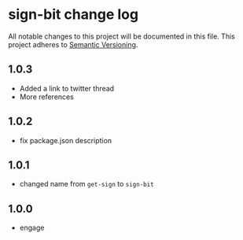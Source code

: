 # sign-bit change log

All notable changes to this project will be documented in this file.
This project adheres to [Semantic Versioning](http://semver.org/).

## 1.0.3
* Added a link to twitter thread
* More references

## 1.0.2
* fix package.json description

## 1.0.1
* changed name from `get-sign` to `sign-bit`

## 1.0.0
* engage
